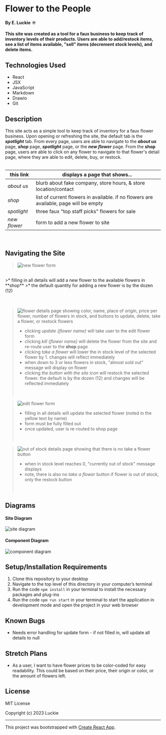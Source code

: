 # Flower to the People

#### By E. Luckie ☀️

#### This site was created as a tool for a faux business to keep track of inventory levels of their products. Users are able to add/restock items, see a list of items available, "sell" items (decrement stock levels), and delete items.

## Technologies Used

* React
* JSX
* JavaScript
* Markdown
* Drawio
* Git

## Description

This site acts as a simple tool to keep track of inventory for a faux flower business. Upon opening or refreshing the site, the default tab is the _**spotlight**_ tab. From every page, users are able to navigate to the _**about us**_ page, _**shop**_ page, _**spotlight**_ page, or the _**new flower**_ page. From the **shop** page, users are able to click on any flower to navigate to that flower's detail page, where they are able to edit, delete, buy, or restock.
<br/><br/>

| this link | displays a page that shows... |
| --------- | -------------------------- |
| _about us_ | blurb about fake company, store hours, & store location/contact |
| _shop_ | list of current flowers in available. if no flowers are available, page will be empty |
| _spotlight_ | three faux "top staff picks" flowers for sale |
| _new flower_ | form to add a new flower to site |
<br/>

## Navigating the Site

>![new flower form](src/img/new-flower-form.png)
<br/>
>* filling in all details will add a new flower to the available flowers in **shop**
>* the default quantity for adding a new flower is by the dozen (12)
<br/><br/><br/>


>![flower details page showing color, name, place of origin, price per flower, number of flowers in stock, and buttons to update, delete, take a flower, or restock flowers](src/img/details-page.png)
>* clicking _update {flower name}_ will take user to the edit flower form
>* clicking _kill {flower name}_ will delete the flower from the site and re-route user to the **shop** page
>* clicking _take a flower_ will lower the in stock level of the selected flower by 1. changes will reflect immediately
>* when down to 3 or less flowers in stock, "almost sold out" message will display on flower
>* clicking _the button with the site icon_ will restock the selected flower. the default is by the dozen (12) and changes will be reflected immediately
<br/><br/><br/>

>![edit flower form](src/img/edit-flower-form.png)
>* filling in all details will update the selected flower (noted in the yellow text by name)
>* form must be fully filled out
>* once updated, user is re-routed to shop page
<br/><br/><br/>

>![out of stock details page showing that there is no take a flower button](src/img/oos-details-page.png)
>* when in stock level reaches 0, "currently out of stock" message displays
>* note, there is also no _take a flower_ button if flower is out of stock, only the restock button
<br/><br/><br/>


## Diagrams

#### Site Diagram

![site diagram](src/img/fttp-site-diagram.png)


#### Component Diagram

![component diagram](src/img/fttp-components.png)


## Setup/Installation Requirements

1. Clone this repository to your desktop
2. Navigate to the top level of this directory in your computer’s terminal
3. Run the code ```npm install``` in your terminal to install the necessary packages and plug-ins
4. Run the code ```npm run start``` in your terminal to start the application in development mode and open the project in your web browser


## Known Bugs

* Needs error handling for update form - if not filled in, will update all details to null


## Stretch Plans

* As a user, I want to have flower prices to be color-coded for easy readability. This could be based on their price, their origin or color, or the amount of flowers left.


## License

MIT License

Copyright (c) 2023 Luckie


____________________

This project was bootstrapped with [Create React App](https://github.com/facebook/create-react-app).